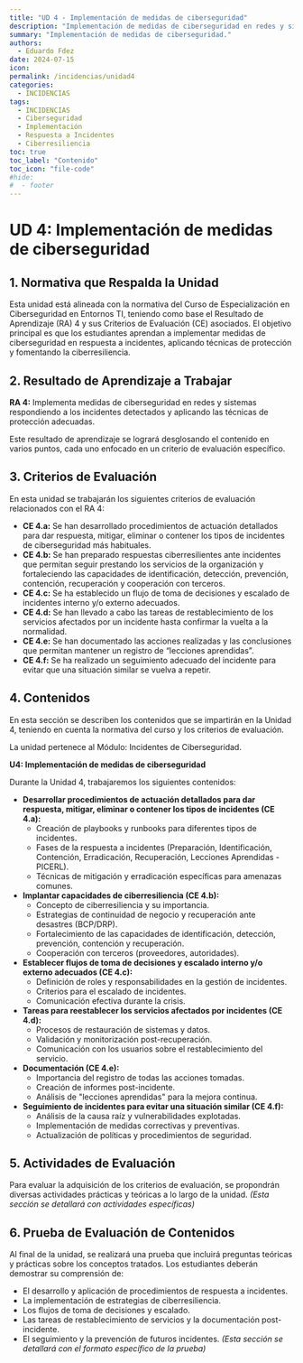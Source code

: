 ```yaml
---
title: "UD 4 - Implementación de medidas de ciberseguridad"
description: "Implementación de medidas de ciberseguridad en redes y sistemas respondiendo a los incidentes detectados y aplicando las técnicas de protección adecuadas."
summary: "Implementación de medidas de ciberseguridad."
authors:
  - Eduardo Fdez
date: 2024-07-15
icon: 
permalink: /incidencias/unidad4
categories:
  - INCIDENCIAS
tags:
  - INCIDENCIAS
  - Ciberseguridad
  - Implementación
  - Respuesta a Incidentes
  - Ciberresiliencia
toc: true
toc_label: "Contenido"
toc_icon: "file-code"
#hide:
#  - footer
---
```


# UD 4: Implementación de medidas de ciberseguridad

## 1. Normativa que Respalda la Unidad
Esta unidad está alineada con la normativa del Curso de Especialización en Ciberseguridad en Entornos TI, teniendo como base el Resultado de Aprendizaje (RA) 4 y sus Criterios de Evaluación (CE) asociados. El objetivo principal es que los estudiantes aprendan a implementar medidas de ciberseguridad en respuesta a incidentes, aplicando técnicas de protección y fomentando la ciberresiliencia.

## 2. Resultado de Aprendizaje a Trabajar
**RA 4:** Implementa medidas de ciberseguridad en redes y sistemas respondiendo a los incidentes detectados y aplicando las técnicas de protección adecuadas.

Este resultado de aprendizaje se logrará desglosando el contenido en varios puntos, cada uno enfocado en un criterio de evaluación específico.

## 3. Criterios de Evaluación
En esta unidad se trabajarán los siguientes criterios de evaluación relacionados con el RA 4:

*   **CE 4.a:** Se han desarrollado procedimientos de actuación detallados para dar respuesta, mitigar, eliminar o contener los tipos de incidentes de ciberseguridad más habituales.
*   **CE 4.b:** Se han preparado respuestas ciberresilientes ante incidentes que permitan seguir prestando los servicios de la organización y fortaleciendo las capacidades de identificación, detección, prevención, contención, recuperación y cooperación con terceros.
*   **CE 4.c:** Se ha establecido un flujo de toma de decisiones y escalado de incidentes interno y/o externo adecuados.
*   **CE 4.d:** Se han llevado a cabo las tareas de restablecimiento de los servicios afectados por un incidente hasta confirmar la vuelta a la normalidad.
*   **CE 4.e:** Se han documentado las acciones realizadas y las conclusiones que permitan mantener un registro de “lecciones aprendidas”.
*   **CE 4.f:** Se ha realizado un seguimiento adecuado del incidente para evitar que una situación similar se vuelva a repetir.

## 4. Contenidos
En esta sección se describen los contenidos que se impartirán en la Unidad 4, teniendo en cuenta la normativa del curso y los criterios de evaluación.

La unidad pertenece al Módulo: Incidentes de Ciberseguridad.

**U4: Implementación de medidas de ciberseguridad**

Durante la Unidad 4, trabajaremos los siguientes contenidos:

*   **Desarrollar procedimientos de actuación detallados para dar respuesta, mitigar, eliminar o contener los tipos de incidentes (CE 4.a):**
    *   Creación de playbooks y runbooks para diferentes tipos de incidentes.
    *   Fases de la respuesta a incidentes (Preparación, Identificación, Contención, Erradicación, Recuperación, Lecciones Aprendidas - PICERL).
    *   Técnicas de mitigación y erradicación específicas para amenazas comunes.
*   **Implantar capacidades de ciberresiliencia (CE 4.b):**
    *   Concepto de ciberresiliencia y su importancia.
    *   Estrategias de continuidad de negocio y recuperación ante desastres (BCP/DRP).
    *   Fortalecimiento de las capacidades de identificación, detección, prevención, contención y recuperación.
    *   Cooperación con terceros (proveedores, autoridades).
*   **Establecer flujos de toma de decisiones y escalado interno y/o externo adecuados (CE 4.c):**
    *   Definición de roles y responsabilidades en la gestión de incidentes.
    *   Criterios para el escalado de incidentes.
    *   Comunicación efectiva durante la crisis.
*   **Tareas para reestablecer los servicios afectados por incidentes (CE 4.d):**
    *   Procesos de restauración de sistemas y datos.
    *   Validación y monitorización post-recuperación.
    *   Comunicación con los usuarios sobre el restablecimiento del servicio.
*   **Documentación (CE 4.e):**
    *   Importancia del registro de todas las acciones tomadas.
    *   Creación de informes post-incidente.
    *   Análisis de "lecciones aprendidas" para la mejora continua.
*   **Seguimiento de incidentes para evitar una situación similar (CE 4.f):**
    *   Análisis de la causa raíz y vulnerabilidades explotadas.
    *   Implementación de medidas correctivas y preventivas.
    *   Actualización de políticas y procedimientos de seguridad.

## 5. Actividades de Evaluación
Para evaluar la adquisición de los criterios de evaluación, se propondrán diversas actividades prácticas y teóricas a lo largo de la unidad.
*(Esta sección se detallará con actividades específicas)*

## 6. Prueba de Evaluación de Contenidos
Al final de la unidad, se realizará una prueba que incluirá preguntas teóricas y prácticas sobre los conceptos tratados. Los estudiantes deberán demostrar su comprensión de:
*   El desarrollo y aplicación de procedimientos de respuesta a incidentes.
*   La implementación de estrategias de ciberresiliencia.
*   Los flujos de toma de decisiones y escalado.
*   Las tareas de restablecimiento de servicios y la documentación post-incidente.
*   El seguimiento y la prevención de futuros incidentes.
*(Esta sección se detallará con el formato específico de la prueba)*
